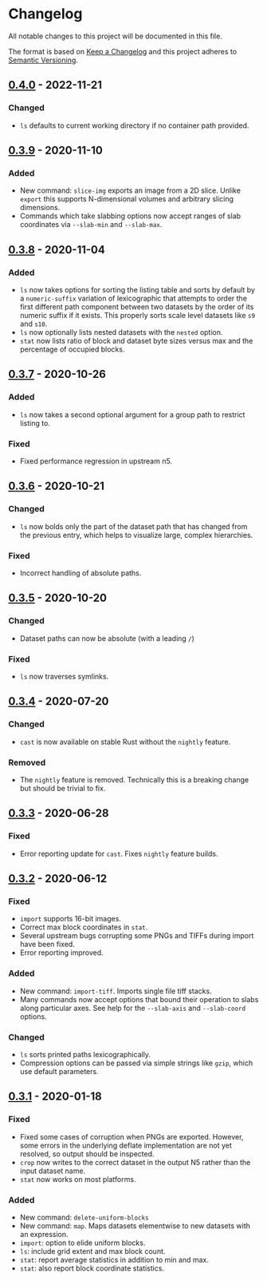 # Changelog
All notable changes to this project will be documented in this file.

The format is based on [Keep a Changelog](http://keepachangelog.com/en/1.0.0/)
and this project adheres to [Semantic Versioning](http://semver.org/spec/v2.0.0.html).

<!-- next-header -->
## [0.4.0] - 2022-11-21
### Changed
- `ls` defaults to current working directory if no container path provided.

## [0.3.9] - 2020-11-10
### Added
- New command: `slice-img` exports an image from a 2D slice. Unlike `export`
  this supports N-dimensional volumes and arbitrary slicing dimensions.
- Commands which take slabbing options now accept ranges of slab coordinates
  via `--slab-min` and `--slab-max`.

## [0.3.8] - 2020-11-04
### Added
- `ls` now takes options for sorting the listing table and sorts by default by
  a `numeric-suffix` variation of lexicographic that attempts to order the first
  different path component between two datasets by the order of its numeric
  suffix if it exists. This properly sorts scale level datasets like `s9` and
  `s10`.
- `ls` now optionally lists nested datasets with the `nested` option.
- `stat` now lists ratio of block and dataset byte sizes versus max and
  the percentage of occupied blocks.

## [0.3.7] - 2020-10-26
### Added
- `ls` now takes a second optional argument for a group path to restrict listing
  to.

### Fixed
- Fixed performance regression in upstream n5.

## [0.3.6] - 2020-10-21
### Changed
- `ls` now bolds only the part of the dataset path that has changed from the
  previous entry, which helps to visualize large, complex hierarchies.

### Fixed
- Incorrect handling of absolute paths.

## [0.3.5] - 2020-10-20
### Changed
- Dataset paths can now be absolute (with a leading `/`)

### Fixed
- `ls` now traverses symlinks.

## [0.3.4] - 2020-07-20
### Changed
- `cast` is now available on stable Rust without the `nightly` feature.

### Removed
- The `nightly` feature is removed. Technically this is a breaking change but
  should be trivial to fix.

## [0.3.3] - 2020-06-28
### Fixed
- Error reporting update for `cast`. Fixes `nightly` feature builds.

## [0.3.2] - 2020-06-12
### Fixed
- `import` supports 16-bit images.
- Correct max block coordinates in `stat`.
- Several upstream bugs corrupting some PNGs and TIFFs during import have been
  fixed.
- Error reporting improved.

### Added
- New command: `import-tiff`. Imports single file tiff stacks.
- Many commands now accept options that bound their operation to slabs along
  particular axes. See help for the `--slab-axis` and `--slab-coord` options.

### Changed
- `ls` sorts printed paths lexicographically.
- Compression options can be passed via simple strings like `gzip`, which use
  default parameters.

## [0.3.1] - 2020-01-18
### Fixed
- Fixed some cases of corruption when PNGs are exported. However, some errors
  in the underlying deflate implementation are not yet resolved, so output
  should be inspected.
- `crop` now writes to the correct dataset in the output N5 rather than the
  input dataset name.
- `stat` now works on most platforms.

### Added
- New command: `delete-uniform-blocks`
- New command: `map`. Maps datasets elementwise to new datasets with an
  expression.
- `import`: option to elide uniform blocks.
- `ls`: include grid extent and max block count.
- `stat`: report average statistics in addition to min and max.
- `stat`: also report block coordinate statistics.

<!-- next-url -->
[0.4.0]: https://github.com/aschampion/n5gest/compare/v0.3.9...v0.4.0
[0.3.9]: https://github.com/aschampion/n5gest/compare/0.3.8...0.3.9
[0.3.8]: https://github.com/aschampion/n5gest/compare/0.3.7...0.3.8
[0.3.7]: https://github.com/aschampion/n5gest/compare/0.3.6...0.3.7
[0.3.6]: https://github.com/aschampion/n5gest/compare/0.3.5...0.3.6
[0.3.5]: https://github.com/aschampion/n5gest/compare/0.3.4...0.3.5
[0.3.4]: https://github.com/aschampion/n5gest/compare/0.3.3...0.3.4
[0.3.3]: https://github.com/aschampion/n5gest/compare/0.3.2...0.3.3
[0.3.2]: https://github.com/aschampion/n5gest/compare/0.3.1...0.3.2
[0.3.1]: https://github.com/aschampion/n5gest/compare/0.3.0...0.3.1
